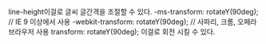 line-height이걸로 글씨 글간격을 조절할 수 있다. 
-ms-transform: rotateY(90deg); // IE 9 이상에서 사용
-webkit-transform: rotateY(90deg); // 사파리, 크롬, 오페라 브라우저 사용
transform: rotateY(90deg);
이걸로 회전 시킬 수 있다. 